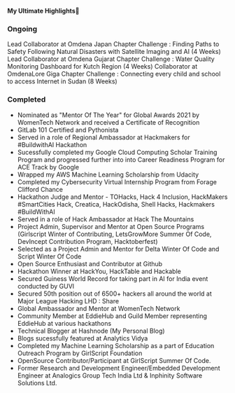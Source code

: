 **My Ultimate Highlights🎇**<br>

### Ongoing

Lead Collaborator at Omdena Japan Chapter Challenge : Finding Paths to Safety Following Natural Disasters with Satellite Imaging and AI (4 Weeks)
Lead Collaborator at Omdena Gujarat Chapter Challenge : Water Quality Monitoring Dashboard for Kutch Region (4 Weeks)
Collaborator at OmdenaLore Giga Chapter Challenge : Connecting every child and school to access Internet in Sudan (8 Weeks)



### Completed

- Nominated as "Mentor Of The Year" for Global Awards 2021 by WomenTech Network and received a Certificate of Recognition
- GitLab 101 Certified and Pythonista 
- Served in a role of Regional Ambassador at Hackmakers for #BuildwithAI Hackathon
- Sucessfully completed my Google Cloud Computing Scholar Training Program and progressed further into into Career Readiness Program for ACE Track by Google
- Wrapped my AWS Machine Learning Scholarship from Udacity
- Completed my Cybersecurity Virtual Internship Program from Forage Clifford Chance
- Hackathon Judge and Mentor - TOHacks, Hack 4 Inclusion, HackMakers #SmartCities Hack, Creatica, HackOdisha, Shell Hacks, Hackmakers #BuildWithAI
- Served in a role of Hack Ambassador at Hack The Mountains
- Project Admin, Supervisor and Mentor at Open Source Programs (Girlscript Winter of Contributing, LetsGrowMore Summer Of Code, DevIncept Contribution Program, Hacktoberfest)
- Selected as a Project Admin and Mentor for Delta Winter Of Code and Script Winter Of Code
- Open Source Enthusiast and Contributor at Github
- Hackathon Winner at HackYou, HackTable and Hackable
- Secured Guiness World Record for taking part in AI for India event conducted by GUVI
- Secured 50th position out of 6500+ hackers all around the world at Major League Hacking LHD : Share
- Global Ambassador and Mentor at WomenTech Network
- Community Member at EddieHub and Guild Member representing EddieHub at various hackathons
- Technical Blogger at Hashnode (My Personal Blog)
- Blogs sucessfully featured at Analytics Vidya
- Completed my Machine Learning Scholarship as a part of Education Outreach Program by GirlScript Foundation
- OpenSource Contributor/Participant at GirlScript Summer Of Code.
- Former Research and Development Engineer/Embedded Development Engineer at Analogics Group Tech India Ltd & Inphinity Software Solutions Ltd.
